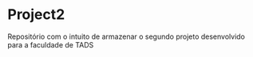 # Project2
Repositório com o intuito de armazenar o segundo projeto desenvolvido para a faculdade de TADS
